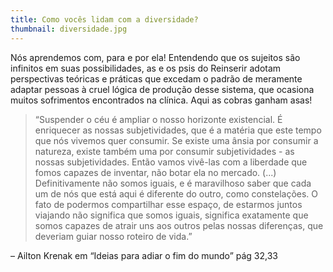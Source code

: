 ```yaml
---
title: Como vocês lidam com a diversidade?
thumbnail: diversidade.jpg
---
```

Nós aprendemos com, para e por ela! Entendendo que os sujeitos são infinitos em suas possibilidades, as e os psis do Reinserir adotam perspectivas teóricas e práticas que excedam o padrão de meramente adaptar pessoas à cruel lógica de produção desse sistema, que ocasiona muitos sofrimentos encontrados na clínica. Aqui as cobras ganham asas!

> “Suspender o céu é ampliar o nosso horizonte existencial. É enriquecer as nossas subjetividades, que é a matéria que este tempo que nós vivemos quer consumir. Se existe uma ânsia por consumir a natureza, existe também uma por consumir subjetividades - as nossas subjetividades. Então vamos vivê-las com a liberdade que fomos capazes de inventar, não botar ela no mercado. (...) Definitivamente não somos iguais, e é maravilhoso saber que cada um de nós que está aqui é diferente do outro, como constelações. O fato de podermos compartilhar esse espaço, de estarmos juntos viajando não significa que somos iguais, significa exatamente que somos capazes de atrair uns aos outros pelas nossas diferenças, que deveriam guiar nosso roteiro de vida.”

– Ailton Krenak em “Ideias para adiar o fim do mundo” pág 32,33
